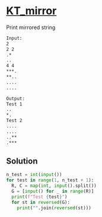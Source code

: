 # [KT_mirror](https://open.kattis.com/problems/mirror)

Print mirrored string

```txt
Input:
2
2 2
.*
..
4 4
***.
**..
....
....

Output:
Test 1
..
*.
Test 2
....
....
..**
.***
```

## Solution

```py
n_test = int(input())
for test in range(1, n_test + 1):
  R, C = map(int, input().split())
  G = [input() for _ in range(R)]
  print(f"Test {test}")
  for st in reversed(G):
    print("".join(reversed(st)))
```
